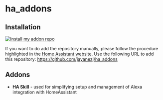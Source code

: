 # ha_addons

## Installation


[![Install my addon repo](https://my.home-assistant.io/badges/supervisor_add_addon_repository.svg)](https://my.home-assistant.io/redirect/supervisor_add_addon_repository/?repository_url=https%3A%2F%2Fgithub.com%2Fjayanezj%2Fha_addons)

If you want to do add the repository manually, please follow the procedure highlighted in the [Home Assistant website](https://home-assistant.io/hassio/installing_third_party_addons). Use the following URL to add this repository: https://github.com/jayanezj/ha_addons

## Addons
* **HA Skill** - used for simplifying setup and management of Alexa integration with HomeAssistant
